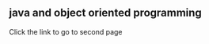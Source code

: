 <!DOCTYPE html>
<html>
<head>
  <title>Data Structures in Java</title>
  </head>
  <body>
  <h2>java and object oriented programming</h2>
    <p> <a hef="about.html">  Click the link to go to second page </a>
  </body>
  
</html>
